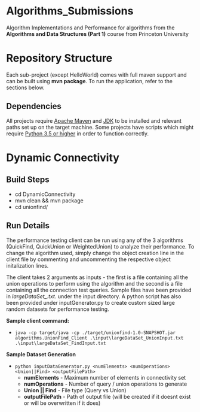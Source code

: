 # Algorithms_Submissions

Algorithm Implementations and Performance for algorithms from the __Algorithms and Data Structures (Part 1)__ course from Princeton University

# Repository Structure
Each sub-project (except HelloWorld) comes with full maven support and can be built using __mvn package__. To run the application, refer to the sections below.

## Dependencies
All projects require [Apache Maven](https://maven.apache.org/index.html) and [JDK](https://www.oracle.com/java/technologies/javase-jdk8-downloads.html) to be installed and relevant paths set up on the target machine. Some projects have scripts which might require [Python 3.5 or higher](https://www.python.org/downloads/) in order to function correctly.

# Dynamic Connectivity
## Build Steps
  - cd DynamicConnectivity
  - mvn clean && mvn package
  - cd unionfind/
 
## Run Details
The performance testing client can be run using any of the 3 algorithms (QuickFind, QuickUnion or WeightedUnion) to analyze their performance. To change the algorithm used, simply change the object creation line in the client file by commenting and uncommenting the respective 
object initalization lines.

The client takes 2 arguments as inputs - the first is a file containing all the union operations to perform using the algorithm and the second is a file containing all the connection test queries. Sample files have been provided in *largeDataSet_.txt*. under the input directory. A python script has also been provided under inputGenerator.py to create custom sized large random datasets for performance testing.

__Sample client command:__
  - `java -cp target/java -cp ./target/unionfind-1.0-SNAPSHOT.jar algorithms.UnionFind_Client .\input\largeDataSet_UnionInput.txt .\input\largeDataSet_FindInput.txt`
  
__Sample Dataset Generation__
  - `python inputDataGenerator.py <numElements> <numOperations> <Union||Find> <outputFilePath>`
    - __numElements__ - Maximum number of elements in connectivity set
    - __numOperations__ - Number of query / union operations to generate
    - __Union || Find__ - File type (Query vs Union)
    - __outputFilePath__ - Path of output file (will be created if it doesnt exist or will be overwritten if it does)
